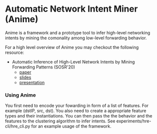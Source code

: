 # Automatic Network Intent Miner (Anime)

Anime is a framework and a prototype tool to infer high-level networking intents by mining the comonality among low-level forwarding behavior.

For a high level overview of Anime you may checkout the following resource:
- Automatic Inference of High-Level Network Intents by Mining Forwarding Patterns (SOSR'20)
    - [paper](http://kheradmand.web.illinois.edu/papers/anime-sosr20.pdf)
    - [slides](http://kheradmand.web.illinois.edu/slides/Anime_SOSR20_final.pdf)
    - [presentation](https://www.youtube.com/watch?v=slDamPr_l8E&feature=youtu.be)


### Using Anime

You first need to encode your fowarding in form of a list of features. For example (dstIP, src, dst). You also need to create a appropriate feature types and their instantiations. You can then pass the the behavior and the features to the clustering algorithm to infer intents. See experiments/hre-cli/hre_cli.py for an example usage of the framework.